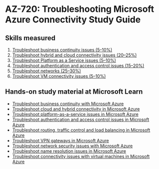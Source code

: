 # AZ-720: Troubleshooting Microsoft Azure Connectivity Study Guide
## Skills measured

1. [Troubleshoot business continuity issues (5–10%)]()
2. [Troubleshoot hybrid and cloud connectivity issues (20–25%)]()
3. [Troubleshoot Platform as a Service issues (5–10%)]()
4. [Troubleshoot authentication and access control issues (15–20%)]()
5. [Troubleshoot networks (25–30%)]()
6. [Troubleshoot VM connectivity issues (5–10%)]()

## Hands-on study material at Microsoft Learn

- [Troubleshoot business continuity with Microsoft Azure](https://docs.microsoft.com/en-us/training/modules/business-continuity/)
- [Troubleshoot cloud and hybrid connectivity in Microsoft Azure](https://docs.microsoft.com/en-us/training/modules/cloud-hybrid-connectivity/)
- [Troubleshoot platform-as-a-service issues in Microsoft Azure](https://docs.microsoft.com/en-us/training/modules/troubleshoot-platform-service-issues/)
- [Troubleshoot authentication and access control issues in Microsoft Azure](https://docs.microsoft.com/en-us/training/modules/troubleshoot-authentication-access-control/)
- [Troubleshoot routing, traffic control and load balancing in Microsoft Azure](https://docs.microsoft.com/en-us/training/modules/troubleshoot-routing-traffic-control-load-balancing/)
- [Troubleshoot VPN gateways in Microsoft Azure](https://docs.microsoft.com/en-us/training/modules/troubleshoot-vpn-gateways/)
- [Troubleshoot network security issues with Microsoft Azure](https://docs.microsoft.com/en-us/training/modules/troubleshoot-network-security-issues/)
- [Troubleshoot name resolution issues in Microsoft Azure](https://docs.microsoft.com/en-us/training/modules/name-resolution-issues/)
- [Troubleshoot connectivity issues with virtual machines in Microsoft Azure](https://docs.microsoft.com/en-us/training/modules/troubleshoot-connectivity-issues-virtual-machines-azure/)